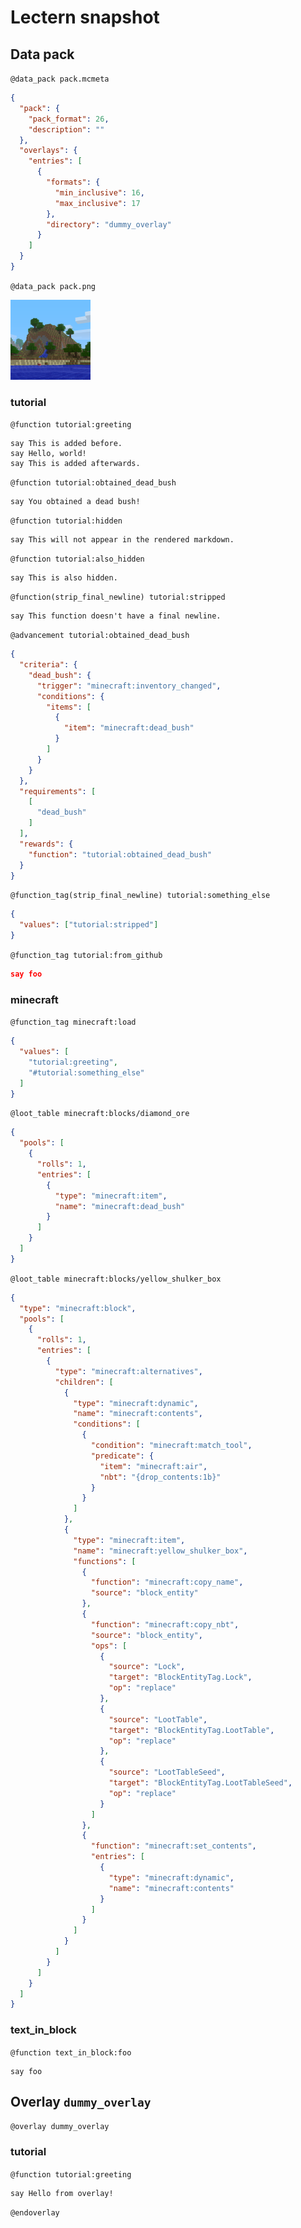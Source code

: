 # Lectern snapshot

## Data pack

`@data_pack pack.mcmeta`

```json
{
  "pack": {
    "pack_format": 26,
    "description": ""
  },
  "overlays": {
    "entries": [
      {
        "formats": {
          "min_inclusive": 16,
          "max_inclusive": 17
        },
        "directory": "dummy_overlay"
      }
    ]
  }
}
```

`@data_pack pack.png`

![data_pack.png](pack.png)

### tutorial

`@function tutorial:greeting`

```mcfunction
say This is added before.
say Hello, world!
say This is added afterwards.
```

`@function tutorial:obtained_dead_bush`

```mcfunction
say You obtained a dead bush!
```

`@function tutorial:hidden`

```mcfunction
say This will not appear in the rendered markdown.
```

`@function tutorial:also_hidden`

```mcfunction
say This is also hidden.
```

`@function(strip_final_newline) tutorial:stripped`

```mcfunction
say This function doesn't have a final newline.
```

`@advancement tutorial:obtained_dead_bush`

```json
{
  "criteria": {
    "dead_bush": {
      "trigger": "minecraft:inventory_changed",
      "conditions": {
        "items": [
          {
            "item": "minecraft:dead_bush"
          }
        ]
      }
    }
  },
  "requirements": [
    [
      "dead_bush"
    ]
  ],
  "rewards": {
    "function": "tutorial:obtained_dead_bush"
  }
}
```

`@function_tag(strip_final_newline) tutorial:something_else`

```json
{
  "values": ["tutorial:stripped"]
}
```

`@function_tag tutorial:from_github`

```json
say foo
```

### minecraft

`@function_tag minecraft:load`

```json
{
  "values": [
    "tutorial:greeting",
    "#tutorial:something_else"
  ]
}
```

`@loot_table minecraft:blocks/diamond_ore`

```json
{
  "pools": [
    {
      "rolls": 1,
      "entries": [
        {
          "type": "minecraft:item",
          "name": "minecraft:dead_bush"
        }
      ]
    }
  ]
}
```

`@loot_table minecraft:blocks/yellow_shulker_box`

```json
{
  "type": "minecraft:block",
  "pools": [
    {
      "rolls": 1,
      "entries": [
        {
          "type": "minecraft:alternatives",
          "children": [
            {
              "type": "minecraft:dynamic",
              "name": "minecraft:contents",
              "conditions": [
                {
                  "condition": "minecraft:match_tool",
                  "predicate": {
                    "item": "minecraft:air",
                    "nbt": "{drop_contents:1b}"
                  }
                }
              ]
            },
            {
              "type": "minecraft:item",
              "name": "minecraft:yellow_shulker_box",
              "functions": [
                {
                  "function": "minecraft:copy_name",
                  "source": "block_entity"
                },
                {
                  "function": "minecraft:copy_nbt",
                  "source": "block_entity",
                  "ops": [
                    {
                      "source": "Lock",
                      "target": "BlockEntityTag.Lock",
                      "op": "replace"
                    },
                    {
                      "source": "LootTable",
                      "target": "BlockEntityTag.LootTable",
                      "op": "replace"
                    },
                    {
                      "source": "LootTableSeed",
                      "target": "BlockEntityTag.LootTableSeed",
                      "op": "replace"
                    }
                  ]
                },
                {
                  "function": "minecraft:set_contents",
                  "entries": [
                    {
                      "type": "minecraft:dynamic",
                      "name": "minecraft:contents"
                    }
                  ]
                }
              ]
            }
          ]
        }
      ]
    }
  ]
}
```

### text_in_block

`@function text_in_block:foo`

```mcfunction
say foo
```

## Overlay `dummy_overlay`

`@overlay dummy_overlay`

### tutorial

`@function tutorial:greeting`

```mcfunction
say Hello from overlay!
```

`@endoverlay`

